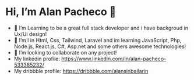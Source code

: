 #  Hi, I’m Alan Pacheco 👋
- 👀 I’m Learning to be a great full stack developer and i have backgroud in Ux/Ui design!
- 🌱 I’m l in Html, Css, Tailwind, Laravel and im learning JavaScript, Php, Node.js, React.js, C#, Asp.net and some others awesome technologies!
- 💞️ I’m looking to collaborate on any project!
- My linkedin profile: https://www.linkedin.com/in/alan-pacheco-533385232/
- My dribbble profile: https://dribbble.com/alansinbailarin
